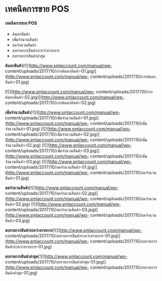 # เทคนิคการขาย POS

#### **เทคนิคการขาย POS**

  * ค้นหาสินค้า
  * เพิ่มจำนวนสินค้า
  * ลดจำนวนสินค้า
  * ลบรายการสินค้าระหว่างรายการ
  * ลบรายการสินค้าล่าสุด



**ค้นหาสินค้า**[![](http://www.smlaccount.com/manual/wp-
content/uploads/2017/10/การค้นหาสินค้า-01.jpg)](http://www.smlaccount.com/manual/wp-
content/uploads/2017/10/การค้นหาสินค้า-01.jpg)

[![](http://www.smlaccount.com/manual/wp-
content/uploads/2017/10/การค้นหาสินค้า-02.jpg)](http://www.smlaccount.com/manual/wp-
content/uploads/2017/10/การค้นหาสินค้า-02.jpg)



**เพิ่มจำนวนสินค้า**[![](http://www.smlaccount.com/manual/wp-
content/uploads/2017/10/เพิ่มจำนวนสินค้า-01.jpg)](http://www.smlaccount.com/manual/wp-
content/uploads/2017/10/เพิ่มจำนวนสินค้า-01.jpg)
[![](http://www.smlaccount.com/manual/wp-
content/uploads/2017/10/เพิ่มจำนวนสินค้า-02.jpg)](http://www.smlaccount.com/manual/wp-
content/uploads/2017/10/เพิ่มจำนวนสินค้า-02.jpg)
[![](http://www.smlaccount.com/manual/wp-
content/uploads/2017/10/เพิ่มจำนวนสินค้า-03.jpg)](http://www.smlaccount.com/manual/wp-
content/uploads/2017/10/เพิ่มจำนวนสินค้า-03.jpg)
[![](http://www.smlaccount.com/manual/wp-
content/uploads/2017/10/ลดจำนวนสินค้า-01.jpg)](http://www.smlaccount.com/manual/wp-
content/uploads/2017/10/ลดจำนวนสินค้า-01.jpg)



**ลดจำนวนสินค้า**[![](http://www.smlaccount.com/manual/wp-
content/uploads/2017/10/ลดจำนวนสินค้า-02.jpg)](http://www.smlaccount.com/manual/wp-
content/uploads/2017/10/ลดจำนวนสินค้า-02.jpg)
[![](http://www.smlaccount.com/manual/wp-
content/uploads/2017/10/ลดจำนวนสินค้า-03.jpg)](http://www.smlaccount.com/manual/wp-
content/uploads/2017/10/ลดจำนวนสินค้า-03.jpg)



**ลบรายการสินค้าระหว่างรายการ**[![](http://www.smlaccount.com/manual/wp-
content/uploads/2017/10/ลบรายการสินค้าระหว่างรายการ-01.jpg)](http://www.smlaccount.com/manual/wp-
content/uploads/2017/10/ลบรายการสินค้าระหว่างรายการ-01.jpg)



**ลบรายการสินค้าล่าสุด**[![](http://www.smlaccount.com/manual/wp-
content/uploads/2017/10/ลบรายการสินค้าล่าสุด-01.jpg)](http://www.smlaccount.com/manual/wp-
content/uploads/2017/10/ลบรายการสินค้าล่าสุด-01.jpg)







